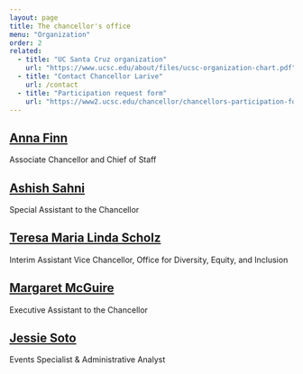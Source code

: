 ```yaml
---
layout: page
title: The chancellor's office
menu: "Organization"
order: 2
related:
  - title: "UC Santa Cruz organization"
    url: "https://www.ucsc.edu/about/files/ucsc-organization-chart.pdf"
  - title: "Contact Chancellor Larive"
    url: /contact
  - title: "Participation request form"
    url: "https://www2.ucsc.edu/chancellor/chancellors-participation-form/"
---
```


## [Anna Finn](https://campusdirectory.ucsc.edu/detail.php?type=people&uid=annaf)
Associate Chancellor and Chief of Staff

## [Ashish Sahni](https://campusdirectory.ucsc.edu/detail.php?type=people&uid=ashish)
Special Assistant to the Chancellor

## [Teresa Maria Linda Scholz](https://campusdirectory.ucsc.edu/detail.php?type=people&uid=tscholz)
Interim Assistant Vice Chancellor, Office for Diversity, Equity, and Inclusion

## [Margaret McGuire](https://campusdirectory.ucsc.edu/detail.php?type=people&uid=mcguire)
Executive Assistant to the Chancellor

## [Jessie Soto](https://campusdirectory.ucsc.edu/detail.php?type=people&uid=jdsoto)
Events Specialist & Administrative Analyst
